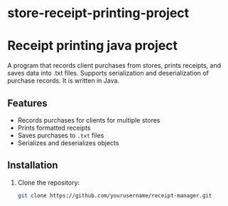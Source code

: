 # store-receipt-printing-project

# Receipt printing java project

A program that records client purchases from stores, prints receipts, and saves data into .txt files. Supports serialization and deserialization of purchase records. It is written in Java.

## Features
- Records purchases for clients for multiple stores
- Prints formatted receipts
- Saves purchases to `.txt` files
- Serializes and deserializes objects

## Installation
1. Clone the repository:
   ```bash
   git clone https://github.com/yourusername/receipt-manager.git
